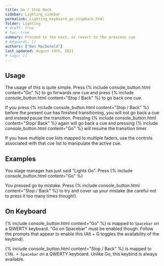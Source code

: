 ```yaml
---
title: Go / Stop Back
sidebar: Lighting_sidebar
permalink: Lighting_keyboard_go_stopback.html
folder: Lighting
# draft: true
# toc: true
summary: Proceed to the next, or revert to the previous cue
# keywords: []
authors: ["Ben MacDonald"]
last_updated: August 19th, 2021
# tags: []
---
```


## Usage
The usage of this is quite simple. Press {% include console_button.html content="Go" %} to go forwards one cue and press {% include console_button.html content="Stop / Back" %} to go back one cue.

If you press {% include console_button.html content="Stop / Back" %} before the present cue has finished transitioning, you will not go back a cue and instead pause the transition. Pressing {% include console_button.html content="Stop/ Back" %} again will go back a cue and pressing {% include console_button.html content="Go" %} will resume the transition timer.

If you have multiple cue lists mapped to multiple faders, use the controls associated with that cue list to manipulate the active cue.

## Examples
You stage manager has just said "Lights Go". Press {% include console_button.html content="Go" %}

You pressed go by mistake. Press {% include console_button.html content="Stop / Back" %} to try and cover up your mistake (be careful not to press it too many times though!).
## On Keyboard
{% include console_button.html content="Go" %} is mapped to `Spacebar` on a QWERTY keyboard. "Go on Spacebar" must be enabled though. Follow the prompts that appear to enable this (Alt + G toggles the availability of the keybind).

{% include console_button.html content="Stop / Back" %} is mapped to `CTRL + Spacebar` on a QWERTY keyboard. Unlike Go, this keybind is always available.